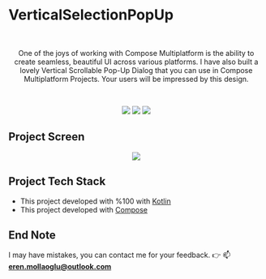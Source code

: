 # VerticalSelectionPopUp
<br>
<p align="center">One of the joys of working with Compose Multiplatform is the ability to create seamless, beautiful UI across various platforms. I have also built a lovely Vertical Scrollable Pop-Up Dialog that you can use in Compose Multiplatform Projects. Your users will be impressed by this design.</p>
<br>


<p align="center">
<a href="https://opensource.org/licenses/Apache-2.0"><img src="https://img.shields.io/badge/License-Apache%202.0-red.svg"></a>
<a href="https://android-arsenal.com/api?level=23"><img src="https://img.shields.io/badge/API-23%2B-brightgreen.svg?style=flat"></a>
<a href="https://github.com/ErenMlg"><img src="https://img.shields.io/badge/github-ErenMlg-blue"></a>
</p>

## Project Screen
<p align="center">
<img  src="https://github.com/user-attachments/assets/c302740f-e872-4dfc-8f33-b15f9de39794">
</p>

## Project Tech Stack
<ul>
 <li>This project developed with %100 with <a href="https://developer.android.com/kotlin?hl=tr">Kotlin</a></li>
 <li>This project developed with <a href="https://developer.android.com/compose">Compose</a></li>
</ul>

## End Note
I may have mistakes, you can contact me for your feedback. 👉 📫 **eren.mollaoglu@outlook.com**<br>
